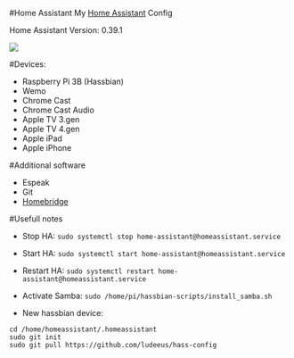 #Home Assistant
My [Home Assistant](https://home-assistant.io) Config

Home Assistant Version: 0.39.1

<img src=https://i.gyazo.com/3fd1b15dd9ea2ad20495a493ccc8a047.png></img>

#Devices:
* Raspberry Pi 3B (Hassbian)
* Wemo
* Chrome Cast
* Chrome Cast Audio
* Apple TV 3.gen
* Apple TV 4.gen
* Apple iPad
* Apple iPhone

#Additional software
* Espeak
* Git
* <a href="https://github.com/nfarina/homebridge">Homebridge</a>

#Usefull notes
* Stop HA: ```sudo systemctl stop home-assistant@homeassistant.service```
* Start HA: ```sudo systemctl start home-assistant@homeassistant.service```
* Restart HA: ```sudo systemctl restart home-assistant@homeassistant.service```
* Activate Samba: ```sudo /home/pi/hassbian-scripts/install_samba.sh```


* New hassbian device:
```
cd /home/homeassistant/.homeassistant
sudo git init
sudo git pull https://github.com/ludeeus/hass-config
```
